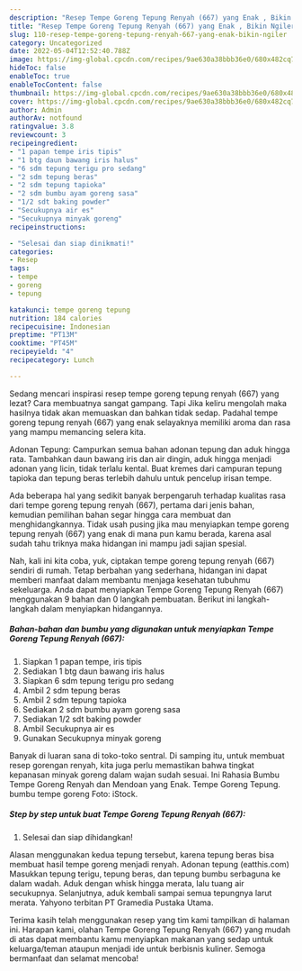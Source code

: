 ```yaml
---
description: "Resep Tempe Goreng Tepung Renyah (667) yang Enak , Bikin Ngiler"
title: "Resep Tempe Goreng Tepung Renyah (667) yang Enak , Bikin Ngiler"
slug: 110-resep-tempe-goreng-tepung-renyah-667-yang-enak-bikin-ngiler
category: Uncategorized
date: 2022-05-04T12:52:40.788Z
image: https://img-global.cpcdn.com/recipes/9ae630a38bbb36e0/680x482cq70/tempe-goreng-tepung-renyah-667-foto-resep-utama.jpg
hideToc: false
enableToc: true
enableTocContent: false
thumbnail: https://img-global.cpcdn.com/recipes/9ae630a38bbb36e0/680x482cq70/tempe-goreng-tepung-renyah-667-foto-resep-utama.jpg
cover: https://img-global.cpcdn.com/recipes/9ae630a38bbb36e0/680x482cq70/tempe-goreng-tepung-renyah-667-foto-resep-utama.jpg
author: Admin
authorAv: notfound
ratingvalue: 3.8
reviewcount: 3
recipeingredient:
- "1 papan tempe iris tipis"
- "1 btg daun bawang iris halus"
- "6 sdm tepung terigu pro sedang"
- "2 sdm tepung beras"
- "2 sdm tepung tapioka"
- "2 sdm bumbu ayam goreng sasa"
- "1/2 sdt baking powder"
- "Secukupnya air es"
- "Secukupnya minyak goreng"
recipeinstructions:

- "Selesai dan siap dinikmati!"
categories:
- Resep
tags:
- tempe
- goreng
- tepung

katakunci: tempe goreng tepung 
nutrition: 184 calories
recipecuisine: Indonesian
preptime: "PT13M"
cooktime: "PT45M"
recipeyield: "4"
recipecategory: Lunch

---
```



Sedang mencari inspirasi resep tempe goreng tepung renyah (667) yang lezat? Cara membuatnya sangat gampang. Tapi Jika keliru mengolah maka hasilnya tidak akan memuaskan dan bahkan tidak sedap. Padahal tempe goreng tepung renyah (667) yang enak selayaknya memiliki aroma dan rasa yang mampu memancing selera kita.


Adonan Tepung: Campurkan semua bahan adonan tepung dan aduk hingga rata. Tambahkan daun bawang iris dan air dingin, aduk hingga menjadi adonan yang licin, tidak terlalu kental. Buat kremes dari campuran tepung tapioka dan tepung beras terlebih dahulu untuk pencelup irisan tempe.

Ada beberapa hal yang sedikit banyak berpengaruh terhadap kualitas rasa dari tempe goreng tepung renyah (667), pertama dari jenis bahan, kemudian pemilihan bahan segar hingga cara membuat dan menghidangkannya. Tidak usah pusing jika mau menyiapkan tempe goreng tepung renyah (667) yang enak di mana pun kamu berada, karena asal sudah tahu triknya maka hidangan ini mampu jadi sajian spesial.


Nah, kali ini kita coba, yuk, ciptakan tempe goreng tepung renyah (667) sendiri di rumah. Tetap berbahan yang sederhana, hidangan ini dapat memberi manfaat dalam membantu menjaga kesehatan tubuhmu sekeluarga. Anda dapat menyiapkan Tempe Goreng Tepung Renyah (667) menggunakan 9 bahan dan 0 langkah pembuatan. Berikut ini langkah-langkah dalam menyiapkan hidangannya.

<!--inarticleads1-->

##### Bahan-bahan dan bumbu yang digunakan untuk menyiapkan Tempe Goreng Tepung Renyah (667):

1. Siapkan 1 papan tempe, iris tipis
1. Sediakan 1 btg daun bawang iris halus
1. Siapkan 6 sdm tepung terigu pro sedang
1. Ambil 2 sdm tepung beras
1. Ambil 2 sdm tepung tapioka
1. Sediakan 2 sdm bumbu ayam goreng sasa
1. Sediakan 1/2 sdt baking powder
1. Ambil Secukupnya air es
1. Gunakan Secukupnya minyak goreng


Banyak di luaran sana di toko-toko sentral. Di samping itu, untuk membuat resep gorengan renyah, kita juga perlu memastikan bahwa tingkat kepanasan minyak goreng dalam wajan sudah sesuai. Ini Rahasia Bumbu Tempe Goreng Renyah dan Mendoan yang Enak. Tempe Goreng Tepung. bumbu tempe goreng Foto: iStock. 

<!--inarticleads2-->

##### Step by step untuk buat Tempe Goreng Tepung Renyah (667):


1. Selesai dan siap dihidangkan!

Alasan menggunakan kedua tepung tersebut, karena tepung beras bisa membuat hasil tempe goreng menjadi renyah. Adonan tepung (eatthis.com) Masukkan tepung terigu, tepung beras, dan tepung bumbu serbaguna ke dalam wadah. Aduk dengan whisk hingga merata, lalu tuang air secukupnya. Selanjutnya, aduk kembali sampai semua tepungnya larut merata. Yahyono terbitan PT Gramedia Pustaka Utama. 

Terima kasih telah menggunakan resep yang tim kami tampilkan di halaman ini. Harapan kami, olahan Tempe Goreng Tepung Renyah (667) yang mudah di atas dapat membantu kamu menyiapkan makanan yang sedap untuk keluarga/teman ataupun menjadi ide untuk berbisnis kuliner. Semoga bermanfaat dan selamat mencoba!
